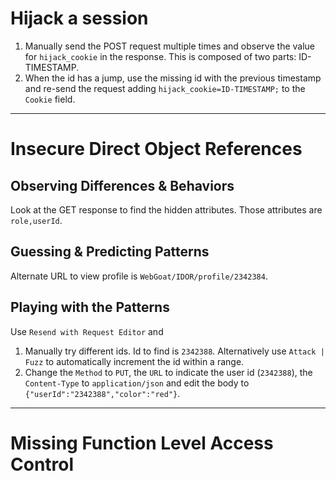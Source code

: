 # Hijack a session

1. Manually send the POST request multiple times and observe the value for `hijack_cookie` in the response. This is composed of two parts: ID-TIMESTAMP.
2. When the id has a jump, use the missing id with the previous timestamp and re-send the request adding `hijack_cookie=ID-TIMESTAMP;` to the `Cookie` field.

---
# Insecure Direct Object References

## Observing Differences & Behaviors

Look at the GET response to find the hidden attributes. Those attributes are `role,userId`.

## Guessing & Predicting Patterns

Alternate URL to view profile is `WebGoat/IDOR/profile/2342384`.

## Playing with the Patterns

Use `Resend with Request Editor` and
1. Manually try different ids. Id to find is `2342388`. Alternatively use `Attack | Fuzz` to automatically increment the id within a range.
2. Change the `Method` to `PUT`, the `URL` to indicate the user id (`2342388`), the `Content-Type` to `application/json` and edit the body to `{"userId":"2342388","color":"red"}`.

---
# Missing Function Level Access Control